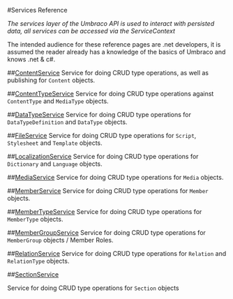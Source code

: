 #Services Reference

_The services layer of the Umbraco API is used to interact with persisted data, all services can be accessed via the ServiceContext_

The intended audience for these reference pages are .net developers, it is assumed the reader already has a knowledge of the basics of Umbraco and knows .net & c#.

##[ContentService](ContentService.md)
Service for doing CRUD type operations, as well as publishing for `Content` objects.

##[ContentTypeService](ContentTypeService.md)
Service for doing CRUD type operations against `ContentType` and `MediaType` objects. 

##[DataTypeService](DataTypeService.md)
Service for doing CRUD type operations for `DataTypeDefinition` and `DataType` objects.

##[FileService](FileService.md)
Service for doing CRUD type operations for `Script`, `Stylesheet` and `Template` objects.

##[LocalizationService](LocalizationService.md)
Service for doing CRUD type operations for `Dictionary` and `Language` objects.

##[MediaService](MediaService.md)
Service for doing CRUD type operations for `Media` objects.

##[MemberService](MemberService.md)
Service for doing CRUD type operations for `Member` objects.

##[MemberTypeService](MemberTypeService.md)
Service for doing CRUD type operations for `MemberType` objects.

##[MemberGroupService](MemberGroupService.md)
Service for doing CRUD type operations for `MemberGroup` objects / Member Roles.

##[RelationService](RelationService.md)
Service for doing CRUD type operations for `Relation` and `RelationType` objects.

##[SectionService](SectionService.md)

Service for doing CRUD type operations for `Section` objects